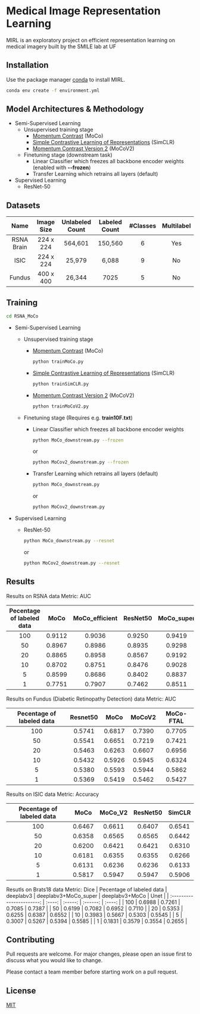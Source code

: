 # Medical Image Representation Learning

MIRL is an exploratory project on efficient representation learning on medical imagery built by the SMILE lab at UF

## Installation

Use the package manager [conda](https://www.anaconda.com/) to install MIRL.

```bash
conda env create -f environment.yml
```

## Model Architectures & Methodology

- Semi-Supervised Learning
  - Unsupervised training stage
    - [Momentum Contrast](https://arxiv.org/pdf/1911.05722.pdf) (MoCo)
    - [Simple Contrastive Learning of Representations](https://arxiv.org/pdf/2002.05709.pdf) (SimCLR)
    - [Momentum Contrast Version 2](https://arxiv.org/pdf/1911.05722.pdf) (MoCoV2)
  - Finetuning stage (downstream task)
    - Linear Classifier which freezes all backbone encoder weights (enabled with **--frozen**)
    - Transfer Learning which retrains all layers (default)
- Supervised Learning
  - ResNet-50

## Datasets

|    Name    | Image Size | Unlabeled Count | Labeled Count | #Classes | Multilabel |
| :--------: | :--------: | :-------------: | :-----------: | :------: | :--------: |
| RSNA Brain | 224 x 224  |     564,601     |    150,560    |    6     |    Yes     |
|    ISIC    | 224 x 224  |     25,979      |     6,088     |    9     |     No     |
|    Fundus  | 400 x 400  |     26,344      |     7025      |    5     |     No     |
## Training

```bash
cd RSNA_MoCo
```

- Semi-Supervised Learning

  - Unsupervised training stage
    - [Momentum Contrast](https://arxiv.org/pdf/1911.05722.pdf) (MoCo)
      ```bash
      python trainMoCo.py
      ```
    - [Simple Contrastive Learning of Representations](https://arxiv.org/pdf/2002.05709.pdf) (SimCLR)
      ```bash
      python trainSimCLR.py
      ```
    - [Momentum Contrast Version 2](https://arxiv.org/pdf/1911.05722.pdf) (MoCoV2)
      ```bash
      python trainMoCoV2.py
      ```
  - Finetuning stage (Requires e.g. **train10F.txt**)

    - Linear Classifier which freezes all backbone encoder weights

      ```bash
      python MoCo_downstream.py --frozen
      ```

      or

      ```bash
      python MoCov2_downstream.py --frozen
      ```

    - Transfer Learning which retrains all layers (default)

      ```bash
      python MoCo_downstream.py
      ```

      or

      ```bash
      python MoCov2_downstream.py
      ```

- Supervised Learning

  - ResNet-50

    ```bash
    python MoCo_downstream.py --resnet
    ```

    or

    ```bash
    python MoCov2_downstream.py --resnet
    ```

## Results

Results on RSNA data Metric: AUC

| Pecentage of labeled data |  MoCo  | MoCo_efficient | ResNet50 | MoCo_super | MoCoV2_super |
| :-----------------------: | :----: | :------------: | :------: | :--------: | :----------: |
|            100            | 0.9112 |     0.9036     |  0.9250  |   0.9419   |    0.9638    |
|            50             | 0.8967 |     0.8986     |  0.8935  |   0.9298   |    0.9519    |
|            20             | 0.8865 |     0.8958     |  0.8567  |   0.9192   |    0.9344    |
|            10             | 0.8702 |     0.8751     |  0.8476  |   0.9028   |    0.9229    |
|             5             | 0.8599 |     0.8686     |  0.8402  |   0.8837   |    0.8951    |
|             1             | 0.7751 |     0.7907     |  0.7462  |   0.8511   |    0.8177    |

Results on Fundus (Diabetic Retinopathy Detection) data Metric: AUC

| Pecentage of labeled data | Resnet50 | MoCo    | MoCoV2   | MoCo-FTAL |
| :-----------------------: | :----:   | :-----: | :------: | :----:    |
|            100            | 0.5741   | 0.6817  |  0.7390  | 0.7705    |
|            50             | 0.5541   | 0.6651  |  0.7219  | 0.7421    |
|            20             | 0.5463   | 0.6263  |  0.6607  | 0.6956    |
|            10             | 0.5432   | 0.5926  |  0.5945  | 0.6324    |
|             5             | 0.5380   | 0.5593  |  0.5944  | 0.5862    |
|             1             | 0.5369   | 0.5419  |  0.5462  | 0.5427    |

Results on ISIC data Metric: Accuracy

| Pecentage of labeled data |  MoCo  | MoCo_V2 | ResNet50 | SimCLR |
| :-----------------------: | :----: | :-----: | :------: | :----: |
|            100            | 0.6467 | 0.6611  |  0.6407  | 0.6541 |
|            50             | 0.6358 | 0.6565  |  0.6565  | 0.6442 |
|            20             | 0.6200 | 0.6421  |  0.6421  | 0.6310 |
|            10             | 0.6181 | 0.6355  |  0.6355  | 0.6266 |
|             5             | 0.6131 | 0.6236  |  0.6236  | 0.6133 |
|             1             | 0.5817 | 0.5947  |  0.5947  | 0.5906 |

Resutls on Brats18 data Metric: Dice
| Pecentage of labeled data |  deeplabv3  | deeplabv3+MoCo_super | deeplabv3+MoCo | Unet |
| :-----------------------: | :----: | :-----: | :------: | :----: |
|            100            | 0.6988 | 0.7261  |  0.7085  | 0.7387 |
|            50             | 0.6199 | 0.7082  |  0.6952  | 0.7110 |
|            20             | 0.5353 | 0.6255  |  0.6387  | 0.6552 |
|            10             | 0.3983 | 0.5667  |  0.5303  | 0.5545 |
|             5             | 0.3007 | 0.5267  |  0.5394  | 0.5585 |
|             1             | 0.1831 | 0.3579  |  0.3554  | 0.2655 |

## Contributing

Pull requests are welcome. For major changes, please open an issue first to discuss what you would like to change.

Please contact a team member before starting work on a pull request.

## License

[MIT](https://choosealicense.com/licenses/mit/)
